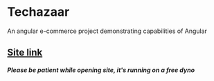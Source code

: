 # Techazaar 
An angular e-commerce project demonstrating capabilities of Angular 

## [Site link](https://techazaar.herokuapp.com/) 
##### Please be patient while opening site, it's running on a free dyno 